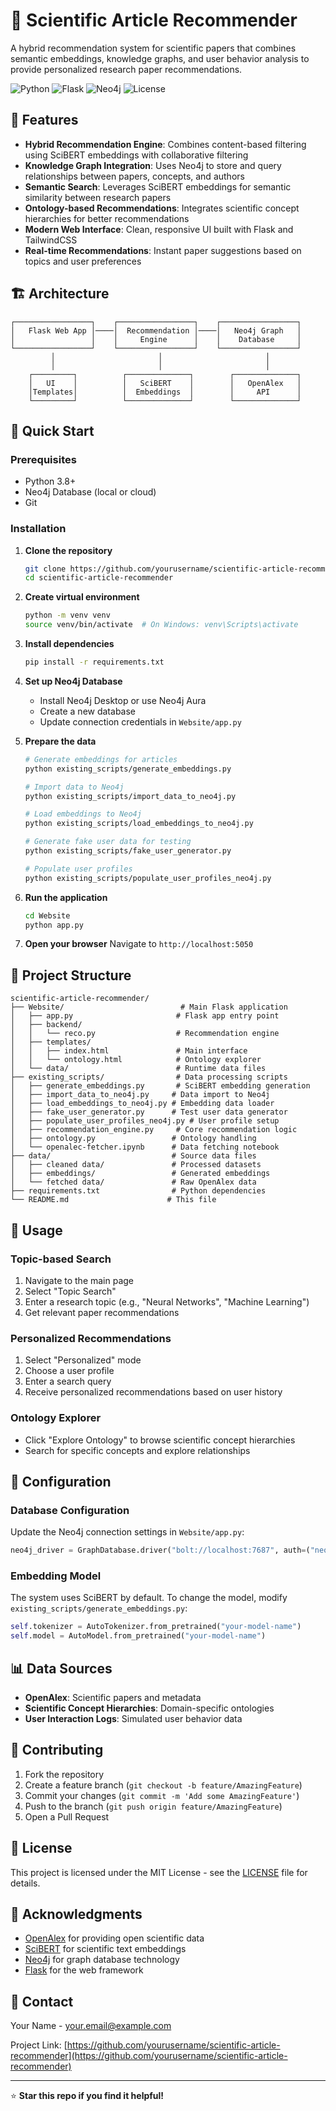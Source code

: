 # 🔬 Scientific Article Recommender

A hybrid recommendation system for scientific papers that combines semantic embeddings, knowledge graphs, and user behavior analysis to provide personalized research paper recommendations.

![Python](https://img.shields.io/badge/python-v3.8+-blue.svg)
![Flask](https://img.shields.io/badge/flask-v2.3+-green.svg)
![Neo4j](https://img.shields.io/badge/neo4j-v5.14+-red.svg)
![License](https://img.shields.io/badge/license-MIT-blue.svg)

## 🌟 Features

- **Hybrid Recommendation Engine**: Combines content-based filtering using SciBERT embeddings with collaborative filtering
- **Knowledge Graph Integration**: Uses Neo4j to store and query relationships between papers, concepts, and authors
- **Semantic Search**: Leverages SciBERT embeddings for semantic similarity between research papers
- **Ontology-based Recommendations**: Integrates scientific concept hierarchies for better recommendations
- **Modern Web Interface**: Clean, responsive UI built with Flask and TailwindCSS
- **Real-time Recommendations**: Instant paper suggestions based on topics and user preferences

## 🏗️ Architecture

```
┌─────────────────┐    ┌─────────────────┐    ┌─────────────────┐
│   Flask Web App │────│  Recommendation │────│   Neo4j Graph   │
│                 │    │     Engine      │    │    Database     │
└─────────────────┘    └─────────────────┘    └─────────────────┘
         │                       │                       │
         │                       │                       │
    ┌─────────┐          ┌──────────────┐        ┌──────────────┐
    │   UI    │          │   SciBERT    │        │   OpenAlex   │
    │Templates│          │  Embeddings  │        │     API      │
    └─────────┘          └──────────────┘        └──────────────┘
```

## 🚀 Quick Start

### Prerequisites

- Python 3.8+
- Neo4j Database (local or cloud)
- Git

### Installation

1. **Clone the repository**

   ```bash
   git clone https://github.com/yourusername/scientific-article-recommender.git
   cd scientific-article-recommender
   ```

2. **Create virtual environment**

   ```bash
   python -m venv venv
   source venv/bin/activate  # On Windows: venv\Scripts\activate
   ```

3. **Install dependencies**

   ```bash
   pip install -r requirements.txt
   ```

4. **Set up Neo4j Database**

   - Install Neo4j Desktop or use Neo4j Aura
   - Create a new database
   - Update connection credentials in `Website/app.py`

5. **Prepare the data**

   ```bash
   # Generate embeddings for articles
   python existing_scripts/generate_embeddings.py

   # Import data to Neo4j
   python existing_scripts/import_data_to_neo4j.py

   # Load embeddings to Neo4j
   python existing_scripts/load_embeddings_to_neo4j.py

   # Generate fake user data for testing
   python existing_scripts/fake_user_generator.py

   # Populate user profiles
   python existing_scripts/populate_user_profiles_neo4j.py
   ```

6. **Run the application**

   ```bash
   cd Website
   python app.py
   ```

7. **Open your browser**
   Navigate to `http://localhost:5050`

## 📁 Project Structure

```
scientific-article-recommender/
├── Website/                          # Main Flask application
│   ├── app.py                       # Flask app entry point
│   ├── backend/
│   │   └── reco.py                  # Recommendation engine
│   ├── templates/
│   │   ├── index.html               # Main interface
│   │   └── ontology.html            # Ontology explorer
│   └── data/                        # Runtime data files
├── existing_scripts/                # Data processing scripts
│   ├── generate_embeddings.py       # SciBERT embedding generation
│   ├── import_data_to_neo4j.py     # Data import to Neo4j
│   ├── load_embeddings_to_neo4j.py # Embedding data loader
│   ├── fake_user_generator.py      # Test user data generator
│   ├── populate_user_profiles_neo4j.py # User profile setup
│   ├── recommendation_engine.py     # Core recommendation logic
│   ├── ontology.py                 # Ontology handling
│   └── openalec-fetcher.ipynb      # Data fetching notebook
├── data/                           # Source data files
│   ├── cleaned data/               # Processed datasets
│   ├── embeddings/                 # Generated embeddings
│   └── fetched data/               # Raw OpenAlex data
├── requirements.txt                # Python dependencies
└── README.md                      # This file
```

## 🧪 Usage

### Topic-based Search

1. Navigate to the main page
2. Select "Topic Search"
3. Enter a research topic (e.g., "Neural Networks", "Machine Learning")
4. Get relevant paper recommendations

### Personalized Recommendations

1. Select "Personalized" mode
2. Choose a user profile
3. Enter a search query
4. Receive personalized recommendations based on user history

### Ontology Explorer

- Click "Explore Ontology" to browse scientific concept hierarchies
- Search for specific concepts and explore relationships

## 🔧 Configuration

### Database Configuration

Update the Neo4j connection settings in `Website/app.py`:

```python
neo4j_driver = GraphDatabase.driver("bolt://localhost:7687", auth=("neo4j", "your_password"))
```

### Embedding Model

The system uses SciBERT by default. To change the model, modify `existing_scripts/generate_embeddings.py`:

```python
self.tokenizer = AutoTokenizer.from_pretrained("your-model-name")
self.model = AutoModel.from_pretrained("your-model-name")
```

## 📊 Data Sources

- **OpenAlex**: Scientific papers and metadata
- **Scientific Concept Hierarchies**: Domain-specific ontologies
- **User Interaction Logs**: Simulated user behavior data

## 🤝 Contributing

1. Fork the repository
2. Create a feature branch (`git checkout -b feature/AmazingFeature`)
3. Commit your changes (`git commit -m 'Add some AmazingFeature'`)
4. Push to the branch (`git push origin feature/AmazingFeature`)
5. Open a Pull Request

## 📄 License

This project is licensed under the MIT License - see the [LICENSE](LICENSE) file for details.

## 🙏 Acknowledgments

- [OpenAlex](https://openalex.org/) for providing open scientific data
- [SciBERT](https://github.com/allenai/scibert) for scientific text embeddings
- [Neo4j](https://neo4j.com/) for graph database technology
- [Flask](https://flask.palletsprojects.com/) for the web framework

## 📧 Contact

Your Name - your.email@example.com

Project Link: [https://github.com/yourusername/scientific-article-recommender](https://github.com/yourusername/scientific-article-recommender)

---

⭐ **Star this repo if you find it helpful!**
